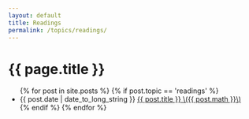 ```yaml
---
layout: default
title: Readings
permalink: /topics/readings/
---
```


<h1>{{ page.title }}</h1>

<ul class="spaced_list">
  {% for post in site.posts %}
    {% if post.topic == 'readings' %}
      <li>
        {{ post.date | date_to_long_string }} <a href="{{ post.url }}">{{ post.title }} \({{ post.math }}\)</a>
      </li>
    {% endif %}
  {% endfor %}
</ul>
